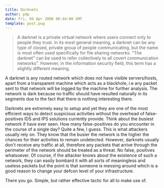 ```yaml
---
title: Darknets
author: pdp
date: Fri, 04 Apr 2008 08:44:00 GMT
template: post.pug
---
```


> A darknet is a private virtual network where users connect only to people they trust. In its most general meaning, a darknet can be any type of closed, private group of people communicating, but the name is most often used specifically for file sharing networks. "The darknet" can be used to refer collectively to all covert communication networks". However, in the information security field, this term has a slightly different meaning.

A darknet is any routed network which does not have visible servers/hosts, apart from a transparent machine which acts as a blackhole, i.e any packet sent to that network will be logged by the machine for further analysis. The network is dark because no traffic should have resulted naturally in its segments due to the fact that there is nothing interesting there.

Darknets are extremely easy to setup and yet they are one of the most efficient ways to detect suspicious activities without the overhead of false-positives IDS and IPS solutions currently provide. Think about the busiest network if have ever seen. How many false-positives do you encounter in the course of a single day? Quite a few, I guess. This is what attackers usually rely on. They know that the busier the network is the higher the chances for their activities to remain undetected. However, darknets usually don't receive any traffic at all, therefore any packets that arrive through the perimeter of the network should be treated as a threat. No false, positives whatsoever. Of course, if the attacker knows about the existence of such a network, they can easily bombard it with all sorts of meaningless and useless packets but the point is that someone is messing around which is a good reason to change your defcon level of your infrastructure.

There you go. Simple, but rather effective tactic for all to make use of.
